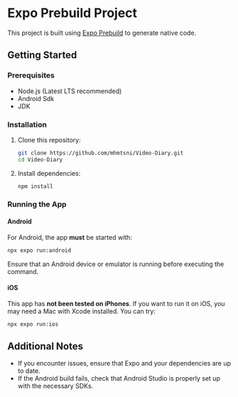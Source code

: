 # Expo Prebuild Project

This project is built using [Expo Prebuild](https://docs.expo.dev/workflow/prebuild/) to generate native code.

## Getting Started

### Prerequisites
- Node.js (Latest LTS recommended)
- Android Sdk
- JDK

### Installation
1. Clone this repository:
   ```sh
   git clone https://github.com/mhmtsni/Video-Diary.git
   cd Video-Diary
   ```
2. Install dependencies:
   ```sh
   npm install
   ```

### Running the App
#### Android
For Android, the app **must** be started with:
```sh
npx expo run:android
```
Ensure that an Android device or emulator is running before executing the command.

#### iOS
This app has **not been tested on iPhones**. If you want to run it on iOS, you may need a Mac with Xcode installed. You can try:
```sh
npx expo run:ios
```

## Additional Notes
- If you encounter issues, ensure that Expo and your dependencies are up to date.
- If the Android build fails, check that Android Studio is properly set up with the necessary SDKs.

